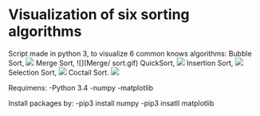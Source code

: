 # Visualization of six sorting algorithms 
Script made in python 3, to visualize 6 common knows algorithms:
Bubble Sort,
![](Bubble_Sort.gif)
Merge Sort,
![](Merge/ sort.gif)
QuickSort,
![](QuickSort.gif)
Insertion Sort,
![](Insertion_Sort.gif)
Selection Sort,
![]( Bubble_Sort.gif)
Coctail Sort.
![](Coctail_Sort.gif)

Requimens:
-Python 3.4
-numpy
-matplotlib

Install packages by:
-pip3 install numpy
-pip3 insatll matplotlib

